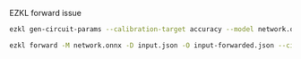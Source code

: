 EZKL forward issue

```bash
ezkl gen-circuit-params --calibration-target accuracy --model network.onnx --circuit-params-path ./circuit.json -K 23 -B 22 -S 8
```

```bash
ezkl forward -M network.onnx -D input.json -O input-forwarded.json --circuit-params-path circuit.json
```
